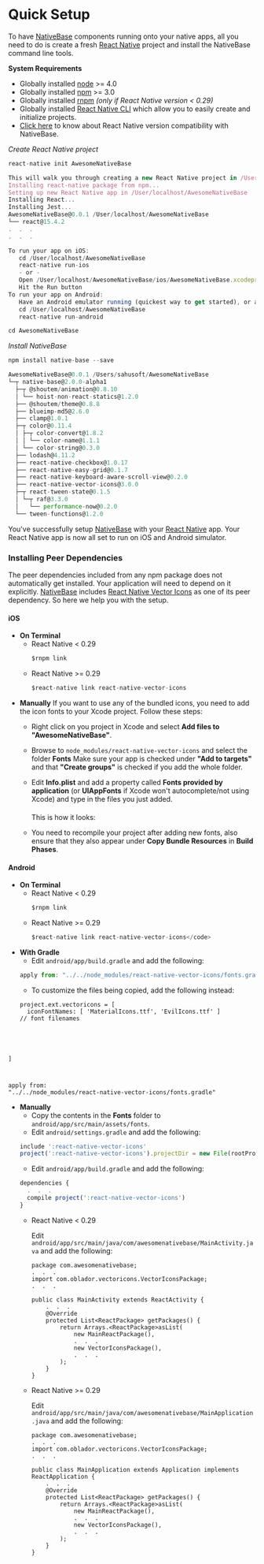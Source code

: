 # Quick Setup

To have [NativeBase](http://nativebase.io/) components running onto your native apps, all you need to do is create a fresh [React Native](https://facebook.github.io/react-native/) project and install the NativeBase command line tools.

**System Requirements**
* Globally installed [node](https://nodejs.org/en/) >= 4.0
* Globally installed [npm](https://www.npmjs.com/) >= 3.0
* Globally installed [rnpm](https://github.com/rnpm/rnpm) *(only if React Native version < 0.29)*
* Globally installed [React Native CLI](https://facebook.github.io/react-native/docs/getting-started.html) which allow you to easily create and initialize projects.   
* [Click here](/docs/Compatibility.md) to know about React Native version compatibility with NativeBase.

*Create React Native project*
```js
react-native init AwesomeNativeBase

This will walk you through creating a new React Native project in /User/localhost/AwesomeNativeBase
Installing react-native package from npm...
Setting up new React Native app in /User/localhost/AwesomeNativeBase
Installing React...
Installing Jest...
AwesomeNativeBase@0.0.1 /User/localhost/AwesomeNativeBase
└── react@15.4.2
.  .  .
.  .  .

To run your app on iOS:
   cd /User/localhost/AwesomeNativeBase
   react-native run-ios
   - or -
   Open /User/localhost/AwesomeNativeBase/ios/AwesomeNativeBase.xcodeproj in Xcode
   Hit the Run button
To run your app on Android:
   Have an Android emulator running (quickest way to get started), or a device connected
   cd /User/localhost/AwesomeNativeBase
   react-native run-android

cd AwesomeNativeBase
```


*Install NativeBase*

```js
npm install native-base --save

AwesomeNativeBase@0.0.1 /Users/sahusoft/AwesomeNativeBase
└─┬ native-base@2.0.0-alpha1
  ├─┬ @shoutem/animation@0.8.10
  │ └── hoist-non-react-statics@1.2.0
  ├── @shoutem/theme@0.8.8
  ├── blueimp-md5@2.6.0
  ├── clamp@1.0.1
  ├─┬ color@0.11.4
  │ ├─┬ color-convert@1.8.2
  │ │ └── color-name@1.1.1
  │ └── color-string@0.3.0
  ├── lodash@4.11.2
  ├── react-native-checkbox@1.0.17
  ├── react-native-easy-grid@0.1.7
  ├── react-native-keyboard-aware-scroll-view@0.2.0
  ├── react-native-vector-icons@3.0.0
  ├─┬ react-tween-state@0.1.5
  │ └─┬ raf@3.3.0
  │   └── performance-now@0.2.0
  └── tween-functions@1.2.0
```
You've successfully setup [NativeBase](http://nativebase.io/) with your [React Native](https://facebook.github.io/react-native/) app. Your React Native app is now all set to run on iOS and Android simulator.



### Installing Peer Dependencies
The peer dependencies included from any npm package does not automatically get installed. Your application will need to depend on it explicitly. [NativeBase](http://nativebase.io/) includes [React Native Vector Icons](https://github.com/oblador/react-native-vector-icons) as one of its peer dependency. So here we help you with the setup.

#### iOS
* **On Terminal**
  * React Native < 0.29
    ```js
    $rnpm link
    ```
  * React Native >= 0.29
    ```js
    $react-native link react-native-vector-icons
    ```
* **Manually**
  If you want to use any of the bundled icons, you need to add the icon fonts to your Xcode project. Follow these steps:
  * Right click on you project in Xcode and select **Add files to "AwesomeNativeBase"**.
  * Browse to <code>node_modules/react-native-vector-icons</code> and select the folder **Fonts**
    Make sure your app is checked under **"Add to targets"** and that **"Create groups"** is checked if you add the whole folder.
  * Edit **Info.plist** and add a property called **Fonts provided by application** (or **UIAppFonts** if Xcode won't       autocomplete/not using Xcode) and type in the files you just added.

    This is how it looks:
    <img class="img-fix" src="{{('/docs/assets/installation.png')}}" alt="" style="padding-top: 10px; padding-bottom:10px">
  * You need to recompile your project after adding new fonts, also ensure that they also appear under **Copy Bundle Resources** in **Build Phases**.






#### Android
* **On Terminal**
  * React Native < 0.29
    ```js
    $rnpm link
    ```
  * React Native >= 0.29
    ```js
    $react-native link react-native-vector-icons</code>
    ```
* **With Gradle**
  * Edit <code>android/app/build.gradle</code> and add the following:
  ```js
  apply from: "../../node_modules/react-native-vector-icons/fonts.gradle"
  ```
  * To customize the files being copied, add the following instead:
  <pre><code class="language-groovy">project.ext.vectoricons = [
    iconFontNames: [ 'MaterialIcons.ttf', 'EvilIcons.ttf' ]             // font filenames
]

apply from: "../../node_modules/react-native-vector-icons/fonts.gradle"</code></pre>
* **Manually**
  * Copy the contents in the **Fonts** folder to <code>android/app/src/main/assets/fonts</code>.
  * Edit <code>android/settings.gradle</code> and add the following:
  ```js
  include ':react-native-vector-icons'
  project(':react-native-vector-icons').projectDir = new File(rootProject.projectDir, '../node_modules/react-native-vector-icons/android')
  ```
  * Edit <code>android/app/build.gradle</code> and add the following:
  ```js
  dependencies {
    .  .  .
    compile project(':react-native-vector-icons')
  }
  ```
  * React Native < 0.29

    Edit <code>android/app/src/main/java/com/awesomenativebase/MainActivity.java</code> and add the following:
    <pre><code class="language-java">package com.awesomenativebase;
    .  .  .
    import com.oblador.vectoricons.VectorIconsPackage;
    .  .  .

    public class MainActivity extends ReactActivity {
        .  .  .
        &#64;Override
        protected List&lt;ReactPackage> getPackages() {
            return Arrays.&lt;ReactPackage>asList(
                new MainReactPackage(),
                .  .  .
                new VectorIconsPackage(),
                .  .  .
            );
        }
    }
    </code></pre>
  * React Native >= 0.29

    Edit <code>android/app/src/main/java/com/awesomenativebase/MainApplication.java</code> and add the following:
    <pre><code class="language-java">package com.awesomenativebase;
    .  .  .
    import com.oblador.vectoricons.VectorIconsPackage;
    .  .  .

    public class MainApplication extends Application implements ReactApplication {
        .  .  .
        &#64;Override
        protected List&lt;ReactPackage> getPackages() {
            return Arrays.&lt;ReactPackage>asList(
                new MainReactPackage(),
                .  .  .
                new VectorIconsPackage(),
                .  .  .
            );
        }
    }
    </code></pre>
